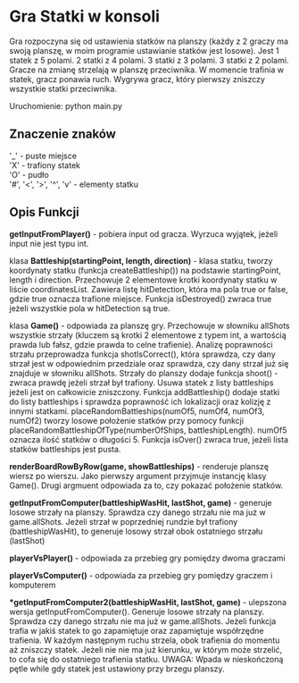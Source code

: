 # Gra Statki w konsoli
Gra rozpoczyna się od ustawienia statków na planszy (każdy z 2 graczy ma swoją planszę, w moim programie ustawianie statków jest losowe). Jest 1 statek z 5 polami. 2 statki z 4 polami. 3 statki z 3 polami. 3 statki z 2 polami. Gracze na zmianę strzelają w planszę przeciwnika. W momencie trafinia w statek, gracz ponawia ruch. Wygrywa gracz, który pierwszy zniszczy wszystkie statki przeciwnika.

Uruchomienie: python main.py

## Znaczenie znaków
'_' - puste miejsce  
'X' - trafiony statek  
'O' - pudło  
'#', '<', '>', '^', 'v' - elementy statku  

## Opis Funkcji

<b>getInputFromPlayer()</b> - pobiera input od gracza. Wyrzuca wyjątek, jeżeli input nie jest typu int.  

klasa <b>Battleship(startingPoint, length, direction)</b> - klasa statku, tworzy koordynaty statku (funkcja createBattleship()) na podstawie startingPoint, length i direction. Przechowuje 2 elementowe krotki koordynaty statku w liście coordinatesList.  Zawiera listę hitDetection, która ma pola true or false, gdzie true oznacza trafione miejsce. Funkcja isDestroyed() zwraca true jeżeli wszystkie pola w hitDetection są true.

klasa <b>Game()</b> - odpowiada za planszę gry. Przechowuje w słowniku allShots wszystkie strzały (kluczem są krotki 2 elementowe z typem int, a wartością prawda lub fałsz, gdzie prawda to celne trafienie). Analizę poprawności strzału przeprowadza funkcja shotIsCorrect(), która sprawdza, czy dany strzał jest w odpowiednim przedziale oraz sprawdza, czy dany strzał już się znajduje w słowniku allShots. Strzały do planszy dodaje funkcja shoot() - zwraca prawdę jeżeli strzał był trafiony. Usuwa statek z listy battleships jeżeli jest on całkowicie zniszczony. Funkcja addBattleship() dodaje statki do listy battleships i sprawdza poprawność ich lokalizacji oraz kolizję z innymi statkami. placeRandomBattleships(numOf5, numOf4, numOf3, numOf2) tworzy losowe położenie statków przy pomocy funkcji placeRandomBattleshipOfType(numberOfShips, battleshipLength). numOf5 oznacza ilość statków o długości 5. Funkcja isOver() zwraca true, jeżeli lista statków battleships jest pusta.

<b>renderBoardRowByRow(game, showBattleships)</b> - renderuje planszę wiersz po wierszu. Jako pierwszy argument przyjmuje instancję klasy Game(). Drugi argmuent odpowiada za to, czy pokazać położenie statków.  

<b>getInputFromComputer(battleshipWasHit, lastShot, game)</b> - generuje losowe strzały na planszy. Sprawdza czy danego strzału nie ma już w game.allShots. Jeżeli strzał w poprzedniej rundzie był trafiony (battleshipWasHit), to generuje losowy strzał obok ostatniego strzału (lastShot)

<b>playerVsPlayer()</b> - odpowiada za przebieg gry pomiędzy dwoma graczami 

<b>playerVsComputer()</b> - odpowiada za przebieg gry pomiędzy graczem i komputerem

<b>*getInputFromComputer2(battleshipWasHit, lastShot, game)</b> - ulepszona wersja getInputFromComputer(). Generuje losowe strzały na planszy. Sprawdza czy danego strzału nie ma już w game.allShots. Jeżeli funkcja trafia w jakiś statek to go zapamiętuje oraz zapamiętuje współrzędne trafienia. W każdym następnym ruchu strzela, obok trafienia do momentu aż zniszczy statek. Jeżeli nie nie ma już kierunku, w którym może strzelić, to cofa się do ostatniego trafienia statku. UWAGA: Wpada w nieskończoną pętle while gdy statek jest ustawiony przy brzegu planszy.
